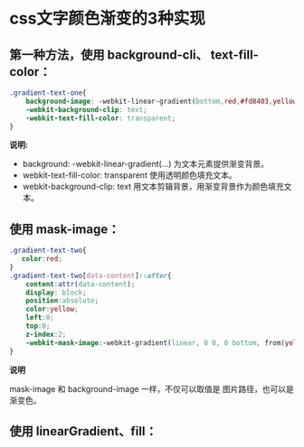 # css文字颜色渐变的3种实现

## 第一种方法，使用 background-cli、 text-fill-color：

```css
.gradient-text-one{  
    background-image: -webkit-linear-gradient(bottom,red,#fd8403,yellow); 
    -webkit-background-clip: text; 
    -webkit-text-fill-color: transparent; 
}
```

**说明:**

+ background: -webkit-linear-gradient(...) 为文本元素提供渐变背景。
+  webkit-text-fill-color: transparent 使用透明颜色填充文本。
+  webkit-background-clip: text 用文本剪辑背景，用渐变背景作为颜色填充文本。

## 使用 mask-image：

```css
.gradient-text-two{
   color:red;
}
.gradient-text-two[data-content]::after{
    content:attr(data-content);
    display: block;
    position:absolute;
    color:yellow;
    left:0;
    top:0;
    z-index:2;
    -webkit-mask-image:-webkit-gradient(linear, 0 0, 0 bottom, from(yellow), to(rgba(0, 0, 255, 0)));
}
```

**说明**

mask-image 和 background-image 一样，不仅可以取值是 图片路径，也可以是渐变色。

## 使用 linearGradient、fill：

